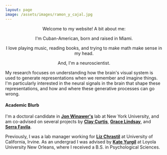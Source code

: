 ```yaml
---
layout: page
image: /assets/images/ramon_y_cajal.jpg
---
```



<p style="text-align: center;">Welcome to my website! A bit about me:</p>

<p style="text-align: center;">I'm Cuban-American, born and raised in Miami.</p>
<p style="text-align: center;">I love playing music, reading books, and trying to make math make sense in my head.</p>

<p style="text-align: center;">And, I'm a neuroscientist.</p>

My research focuses on understanding how the brain's visual system is used to generate representations when we remember and imagine things. I'm particularly interested in the neural signals in the brain that shape these representations, and how and where these generative processes can go wrong.

#### Academic Blurb
I'm a doctoral candidate in [**Jon Winawer's**](https://wp.nyu.edu/winawerlab/) lab at New York University, and am co-advised on several projects by [**Clay Curtis**](https://www.clayspacelab.com/), [**Grace Lindsay**](https://lindsay-lab.github.io/), and [**Serra Favila**](https://sites.brown.edu/favila-lab/).

Previously, I was a lab manager working for [**Liz Chrastil**](https://faculty.sites.uci.edu/spatialneuro/) at University of California, Irvine. As an undergrad I was advised by [**Kate Yurgil**](https://www.loyno.edu/academics/faculty-and-staff-directory/kate-yurgil) at Loyola University New Orleans, where I received a B.S. in Psychological Sciences.